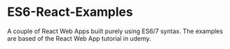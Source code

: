 # ES6-React-Examples
A couple of React Web Apps built purely using ES6/7 syntax.
The examples are based of the React Web App tutorial in udemy.
